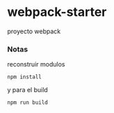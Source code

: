 # webpack-starter

proyecto webpack

### Notas

reconstruir modulos

```
npm install
```


y para el build 

```
npm run build